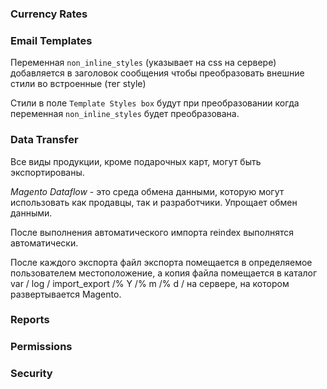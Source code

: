 ### Currency Rates
### Email Templates

Переменная `non_inline_styles` (указывает на css на сервере) добавляется в заголовок сообщения чтобы преобразовать внешние стили во встроенные (тег style)

Стили в поле `Template Styles box` будут при преобразовании когда переменная `non_inline_styles` будет преобразована.

### Data Transfer

Все виды продукции, кроме подарочных карт, могут быть экспортированы.

_Magento Dataflow_ - это среда обмена данными, которую могут использовать как продавцы, так и разработчики.
Упрощает обмен данными.

После выполнения автоматического импорта reindex выполнятся автоматически.

После каждого экспорта файл экспорта помещается в определяемое пользователем местоположение, а копия файла 
помещается в каталог var / log / import_export /% Y /% m /% d / на сервере, на котором развертывается Magento.

### Reports
### Permissions
### Security